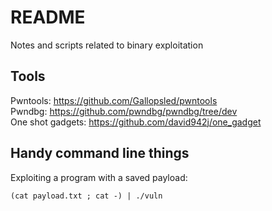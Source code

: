 # README

Notes and scripts related to binary exploitation  

## Tools

Pwntools: https://github.com/Gallopsled/pwntools  
Pwndbg: https://github.com/pwndbg/pwndbg/tree/dev  
One shot gadgets: https://github.com/david942j/one_gadget  

## Handy command line things

Exploiting a program with a saved payload:  

`(cat payload.txt ; cat -) | ./vuln`  
